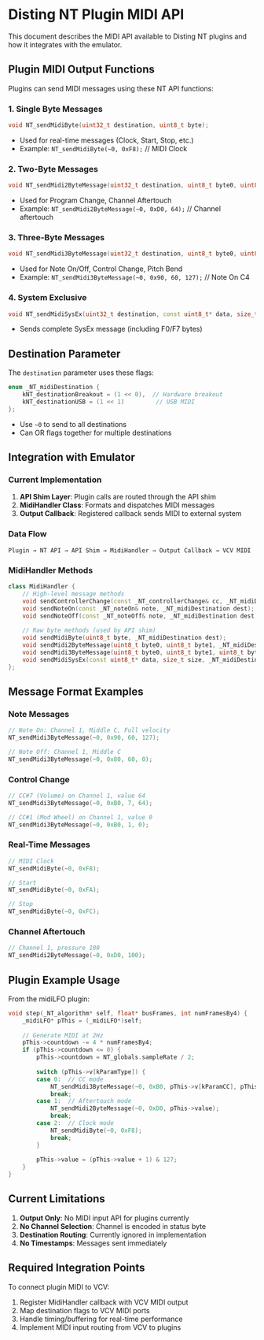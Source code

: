 # Disting NT Plugin MIDI API

This document describes the MIDI API available to Disting NT plugins and how it integrates with the emulator.

## Plugin MIDI Output Functions

Plugins can send MIDI messages using these NT API functions:

### 1. Single Byte Messages
```cpp
void NT_sendMidiByte(uint32_t destination, uint8_t byte);
```
- Used for real-time messages (Clock, Start, Stop, etc.)
- Example: `NT_sendMidiByte(~0, 0xF8);` // MIDI Clock

### 2. Two-Byte Messages
```cpp
void NT_sendMidi2ByteMessage(uint32_t destination, uint8_t byte0, uint8_t byte1);
```
- Used for Program Change, Channel Aftertouch
- Example: `NT_sendMidi2ByteMessage(~0, 0xD0, 64);` // Channel aftertouch

### 3. Three-Byte Messages
```cpp
void NT_sendMidi3ByteMessage(uint32_t destination, uint8_t byte0, uint8_t byte1, uint8_t byte2);
```
- Used for Note On/Off, Control Change, Pitch Bend
- Example: `NT_sendMidi3ByteMessage(~0, 0x90, 60, 127);` // Note On C4

### 4. System Exclusive
```cpp
void NT_sendMidiSysEx(uint32_t destination, const uint8_t* data, size_t size);
```
- Sends complete SysEx message (including F0/F7 bytes)

## Destination Parameter

The `destination` parameter uses these flags:
```cpp
enum _NT_midiDestination {
    kNT_destinationBreakout = (1 << 0),  // Hardware breakout
    kNT_destinationUSB = (1 << 1)         // USB MIDI
};
```
- Use `~0` to send to all destinations
- Can OR flags together for multiple destinations

## Integration with Emulator

### Current Implementation

1. **API Shim Layer**: Plugin calls are routed through the API shim
2. **MidiHandler Class**: Formats and dispatches MIDI messages
3. **Output Callback**: Registered callback sends MIDI to external system

### Data Flow
```
Plugin → NT API → API Shim → MidiHandler → Output Callback → VCV MIDI
```

### MidiHandler Methods

```cpp
class MidiHandler {
    // High-level message methods
    void sendControllerChange(const _NT_controllerChange& cc, _NT_midiDestination dest);
    void sendNoteOn(const _NT_noteOn& note, _NT_midiDestination dest);
    void sendNoteOff(const _NT_noteOff& note, _NT_midiDestination dest);
    
    // Raw byte methods (used by API shim)
    void sendMidiByte(uint8_t byte, _NT_midiDestination dest);
    void sendMidi2ByteMessage(uint8_t byte0, uint8_t byte1, _NT_midiDestination dest);
    void sendMidi3ByteMessage(uint8_t byte0, uint8_t byte1, uint8_t byte2, _NT_midiDestination dest);
    void sendMidiSysEx(const uint8_t* data, size_t size, _NT_midiDestination dest);
};
```

## Message Format Examples

### Note Messages
```cpp
// Note On: Channel 1, Middle C, Full velocity
NT_sendMidi3ByteMessage(~0, 0x90, 60, 127);

// Note Off: Channel 1, Middle C
NT_sendMidi3ByteMessage(~0, 0x80, 60, 0);
```

### Control Change
```cpp
// CC#7 (Volume) on Channel 1, value 64
NT_sendMidi3ByteMessage(~0, 0xB0, 7, 64);

// CC#1 (Mod Wheel) on Channel 1, value 0
NT_sendMidi3ByteMessage(~0, 0xB0, 1, 0);
```

### Real-Time Messages
```cpp
// MIDI Clock
NT_sendMidiByte(~0, 0xF8);

// Start
NT_sendMidiByte(~0, 0xFA);

// Stop
NT_sendMidiByte(~0, 0xFC);
```

### Channel Aftertouch
```cpp
// Channel 1, pressure 100
NT_sendMidi2ByteMessage(~0, 0xD0, 100);
```

## Plugin Example Usage

From the midiLFO plugin:
```cpp
void step(_NT_algorithm* self, float* busFrames, int numFramesBy4) {
    _midiLFO* pThis = (_midiLFO*)self;
    
    // Generate MIDI at 2Hz
    pThis->countdown -= 4 * numFramesBy4;
    if (pThis->countdown <= 0) {
        pThis->countdown = NT_globals.sampleRate / 2;
        
        switch (pThis->v[kParamType]) {
        case 0:  // CC mode
            NT_sendMidi3ByteMessage(~0, 0xB0, pThis->v[kParamCC], pThis->value);
            break;
        case 1:  // Aftertouch mode
            NT_sendMidi2ByteMessage(~0, 0xD0, pThis->value);
            break;
        case 2:  // Clock mode
            NT_sendMidiByte(~0, 0xF8);
            break;
        }
        
        pThis->value = (pThis->value + 1) & 127;
    }
}
```

## Current Limitations

1. **Output Only**: No MIDI input API for plugins currently
2. **No Channel Selection**: Channel is encoded in status byte
3. **Destination Routing**: Currently ignored in implementation
4. **No Timestamps**: Messages sent immediately

## Required Integration Points

To connect plugin MIDI to VCV:
1. Register MidiHandler callback with VCV MIDI output
2. Map destination flags to VCV MIDI ports
3. Handle timing/buffering for real-time performance
4. Implement MIDI input routing from VCV to plugins